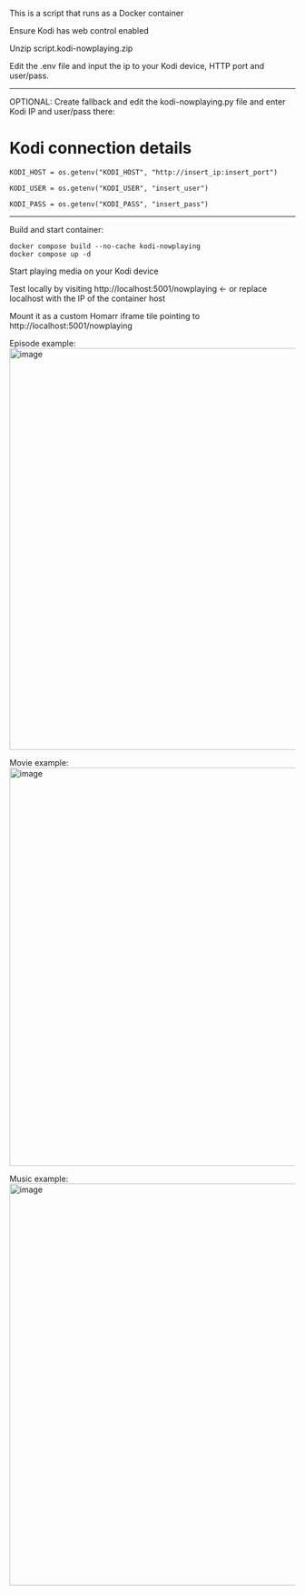 This is a script that runs as a Docker container

Ensure Kodi has web control enabled

Unzip script.kodi-nowplaying.zip 

Edit the .env file and input the ip to your Kodi device, HTTP port and user/pass.

_________________________
OPTIONAL: Create fallback and edit the kodi-nowplaying.py file and enter Kodi IP and user/pass there:
# Kodi connection details
```
KODI_HOST = os.getenv("KODI_HOST", "http://insert_ip:insert_port")

KODI_USER = os.getenv("KODI_USER", "insert_user")

KODI_PASS = os.getenv("KODI_PASS", "insert_pass")
```
_________________________

Build and start container:
```
docker compose build --no-cache kodi-nowplaying
docker compose up -d
```

Start playing media on your Kodi device

Test locally by visiting http://localhost:5001/nowplaying <- or replace localhost with the IP of the container host

Mount it as a custom Homarr iframe tile pointing to http://localhost:5001/nowplaying 

Episode example:
<img width="1277" height="707" alt="image" src="https://github.com/user-attachments/assets/5c01b5b1-9077-42f8-9017-07d235210719" />

Movie example:
<img width="1273" height="701" alt="image" src="https://github.com/user-attachments/assets/fcfe8cef-b043-4f9d-afeb-93e22d9eed56" />

Music example:
<img width="1270" height="707" alt="image" src="https://github.com/user-attachments/assets/70937359-f7e2-4c82-9ea0-91e53444213a" />











